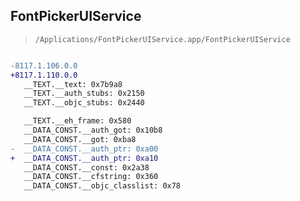 ## FontPickerUIService

> `/Applications/FontPickerUIService.app/FontPickerUIService`

```diff

-8117.1.106.0.0
+8117.1.110.0.0
   __TEXT.__text: 0x7b9a8
   __TEXT.__auth_stubs: 0x2150
   __TEXT.__objc_stubs: 0x2440

   __TEXT.__eh_frame: 0x580
   __DATA_CONST.__auth_got: 0x10b8
   __DATA_CONST.__got: 0xba8
-  __DATA_CONST.__auth_ptr: 0xa00
+  __DATA_CONST.__auth_ptr: 0xa10
   __DATA_CONST.__const: 0x2a38
   __DATA_CONST.__cfstring: 0x360
   __DATA_CONST.__objc_classlist: 0x78

```
